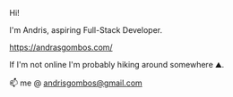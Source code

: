 Hi!

I'm Andris, aspiring Full-Stack Developer.

https://andrasgombos.com/

If I'm not online I'm probably hiking around somewhere ⛰️.

📫 me @ andrisgombos@gmail.com

<!---
andrisgombos/andrisgombos is a ✨ special ✨ repository because its `README.md` (this file) appears on your GitHub profile.
You can click the Preview link to take a look at your changes.
--->
